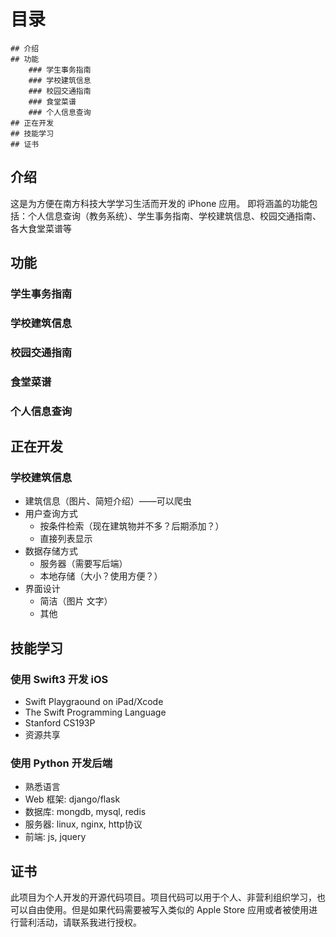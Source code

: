 # 目录
    ## 介绍
    ## 功能
        ### 学生事务指南
        ### 学校建筑信息
        ### 校园交通指南
        ### 食堂菜谱
        ### 个人信息查询
    ## 正在开发
    ## 技能学习
    ## 证书

## 介绍
这是为方便在南方科技大学学习生活而开发的 iPhone 应用。
即将涵盖的功能包括：个人信息查询（教务系统）、学生事务指南、学校建筑信息、校园交通指南、各大食堂菜谱等

## 功能
### 学生事务指南
### 学校建筑信息
### 校园交通指南
### 食堂菜谱
### 个人信息查询


## 正在开发
### 学校建筑信息
*  建筑信息（图片、简短介绍）——可以爬虫
*  用户查询方式
    *  按条件检索（现在建筑物并不多？后期添加？）
    *  直接列表显示
*  数据存储方式
    *  服务器（需要写后端）
    *  本地存储（大小？使用方便？）
*  界面设计
    *  简洁（图片 文字）
    *  其他


## 技能学习
### 使用 Swift3 开发 iOS 
*  Swift Playgraound on iPad/Xcode 
*  The Swift Programming Language
*  Stanford CS193P
*  资源共享

### 使用 Python 开发后端
*  熟悉语言
*  Web 框架: django/flask
*  数据库: mongdb, mysql, redis
*  服务器: linux, nginx, http协议
*  前端: js, jquery


## 证书
此项目为个人开发的开源代码项目。项目代码可以用于个人、非营利组织学习，也可以自由使用。但是如果代码需要被写入类似的 Apple Store 应用或者被使用进行营利活动，请联系我进行授权。
